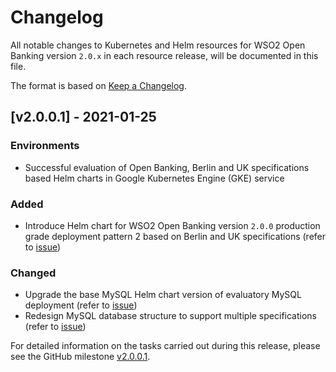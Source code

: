 # Changelog

All notable changes to Kubernetes and Helm resources for WSO2 Open Banking version `2.0.x` in each resource release,
will be documented in this file.

The format is based on [Keep a Changelog](https://keepachangelog.com/en/1.0.0/).

## [v2.0.0.1] - 2021-01-25

### Environments

- Successful evaluation of Open Banking, Berlin and UK specifications based Helm charts in Google Kubernetes Engine (GKE) service

### Added

- Introduce Helm chart for WSO2 Open Banking version `2.0.0` production grade deployment pattern 2 based on Berlin and UK specifications (refer to [issue](https://github.com/wso2/kubernetes-open-banking/issues/69))

### Changed

- Upgrade the base MySQL Helm chart version of evaluatory MySQL deployment (refer to [issue](https://github.com/wso2/kubernetes-open-banking/issues/68))
- Redesign MySQL database structure to support multiple specifications (refer to [issue](https://github.com/wso2/kubernetes-open-banking/issues/71))

For detailed information on the tasks carried out during this release, please see the GitHub milestone
[v2.0.0.1](https://github.com/wso2/kubernetes-open-banking/milestone/5).
